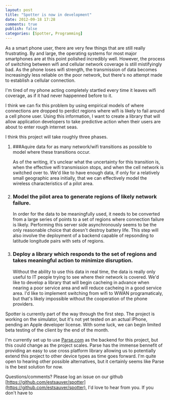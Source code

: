 ```yaml
---
layout: post
title: "Spotter is now in development"
date: 2012-09-18 17:28
comments: true
publish: false
categories: [Spotter, Programming]
---
```

As a smart phone user, there are very few things that are still really frustrating. By and large, the operating systems for most major smartphones are at this point polished incredibly well. However, the process of switching between wifi and cellular network coverage is still mistifyingly bad. As the phone loses wifi strength, the transmission of data becomes increasingly less reliable on the poor network, but there's no attempt made to establish a cellular connection. 

I'm tired of my phone acting completely startled every time it leaves wifi coverage, as if it had never happenned before to it. 

I think we can fix this problem by using empirical models of where connections are dropped to perdict regions where wifi is likely to fail around a cell phone user. Using this information, I want to create a library that will allow application developers to take predictive action when their users are about to enter rough internet seas. 

I think this project will take roughly three phases. 

1. ###Aquire data for as many network/wifi transitions as possible to model where these transitions occur.
    
    As of the writing, it's unclear what the uncertainty for this transition is, when the effective wifi transmission stops, and when the cell network is switched over to. We'd like to have enough data, if only for a relatively small geographic area initially, that we can effectively model the wireless characteristics of a pilot area.

2. ### Model the pilot area to generate regions of likely network failure. 

    In order for the data to be meaningfully used, it needs to be converted from a large series of points to a set of regions where connection failure is likely. Performing this server side asynchronously seems to be the only reasonable choice that doesn't destroy battery life. This step will also involve the deployment of a backend capable of repsonding to latitude longitude pairs with sets of regions. 
    
3. ### Deploy a library which responds to the set of regions and takes meaningful action to minimize disruption.

    Without the ability to use this data in real time, the data is really only useful to IT people trying to see where their network is covered. We'd like to develop a library that will begin cacheing in advance when nearing a poor service area and will reduce cacheing in a good service area. I'd like to implement switching from wifi to WWAN programaticaly, but that's likely impossible without the cooperation of the phone providers. 

Spotter is currently part of the way through the first step. The project is working on the simulator, but it's not yet tested on an actual iPhone, pending an Apple developer license. With some luck, we can begin limited beta testing of the client by the end of the month. 

I'm currently set up to use [Parse.com](www.parse.com) as the backend for this project, but this could change as the project scales. Parse has the immense bennefit of providing an easy to use cross platform library allowing us to potentially extend this project to other device types as time goes forward. I'm quite open to hearing other possible alternatives, but it certainly seems like Parse is the best solution for now. 

Questions/comments? Please log an issue on our github [https://github.com/estsauver/spotter](https://github.com/estsauver/spotter), I'd love to hear from you. If you don't have to 